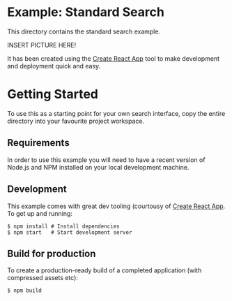# Example: Standard Search

This directory contains the standard search example.

INSERT PICTURE HERE!

It has been created using the [Create React App](https://github.com/facebookincubator/create-react-app) tool to make development and deployment quick and easy.

# Getting Started

To use this as a starting point for your own search interface, copy the entire directory into your favourite project workspace.

## Requirements

In order to use this example you will need to have a recent version of Node.js and NPM installed on your local development machine.

## Development

This example comes with great dev tooling (courtousy of [Create React App](https://github.com/facebookincubator/create-react-app).  To get up and running:

```shell
$ npm install # Install dependencies
$ npm start   # Start development server
```

## Build for production

To create a production-ready build of a completed application (with compressed assets etc):

```shell
$ npm build
```
